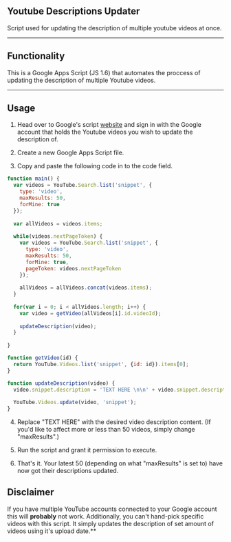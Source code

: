 ## Youtube Descriptions Updater
Script used for updating the description of multiple youtube videos at once. 

___

## Functionality
This is a Google Apps Script (JS 1.6) that automates the proccess of updating the description of multiple Youtube videos. 

___

## Usage

1. Head over to Google's script [website](https://script.google.com/home) and sign in with the Google account that holds the Youtube videos you wish to update the description of. 

2. Create a new Google Apps Script file. 

3. Copy and paste the following code in to the code field. 
```javascript
function main() {
  var videos = YouTube.Search.list('snippet', {
    type: 'video',
    maxResults: 50,
    forMine: true
  });
  
  var allVideos = videos.items;
  
  while(videos.nextPageToken) {
    var videos = YouTube.Search.list('snippet', {
      type: 'video',
      maxResults: 50,
      forMine: true,
      pageToken: videos.nextPageToken
    });  
    
    allVideos = allVideos.concat(videos.items);
  }
  
  for(var i = 0; i < allVideos.length; i++) {
    var video = getVideo(allVideos[i].id.videoId);
    
    updateDescription(video);
  }
  
}

function getVideo(id) {
  return YouTube.Videos.list('snippet', {id: id}).items[0];
}

function updateDescription(video) {
  video.snippet.description = 'TEXT HERE \n\n' + video.snippet.description;
  
  YouTube.Videos.update(video, 'snippet');
} 
```

4. Replace "TEXT HERE" with the desired video description content.
(If you'd like to affect more or less than 50 videos, simply change "maxResults".)

5. Run the script and grant it permission to execute.

6. That's it. Your latest 50 (depending on what "maxResults" is set to) have now got their descriptions updated. 

## Disclaimer 
If you have multiple YouTube accounts connected to your Google account this will **probably** not work. Additionally, you can't hand-pick specific videos with this script. It simply updates the description of set amount of videos using it's upload date.**

